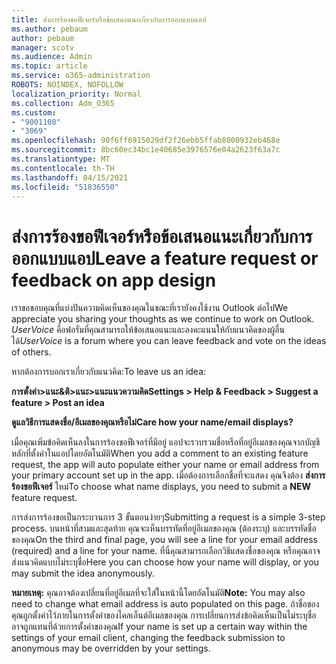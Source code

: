 ```yaml
---
title: ส่งการร้องขอฟีเจอร์หรือข้อเสนอแนะเกี่ยวกับการออกแบบแอป
ms.author: pebaum
author: pebaum
manager: scotv
ms.audience: Admin
ms.topic: article
ms.service: o365-administration
ROBOTS: NOINDEX, NOFOLLOW
localization_priority: Normal
ms.collection: Adm_O365
ms.custom:
- "9001108"
- "3069"
ms.openlocfilehash: 90f6ff6915029df2f26ebb5ffab8000932eb468e
ms.sourcegitcommit: 8bc60ec34bc1e40685e3976576e04a2623f63a7c
ms.translationtype: MT
ms.contentlocale: th-TH
ms.lasthandoff: 04/15/2021
ms.locfileid: "51836550"
---
```

# <a name="leave-a-feature-request-or-feedback-on-app-design"></a><span data-ttu-id="e7ebc-102">ส่งการร้องขอฟีเจอร์หรือข้อเสนอแนะเกี่ยวกับการออกแบบแอป</span><span class="sxs-lookup"><span data-stu-id="e7ebc-102">Leave a feature request or feedback on app design</span></span>

<span data-ttu-id="e7ebc-103">เราขอขอบคุณที่แบ่งปันความคิดเห็นของคุณในขณะที่เรายังคงใช้งาน Outlook ต่อไป</span><span class="sxs-lookup"><span data-stu-id="e7ebc-103">We appreciate you sharing your thoughts as we continue to work on Outlook.</span></span> <span data-ttu-id="e7ebc-104">*UserVoice* คือฟอรั่มที่คุณสามารถให้ข้อเสนอแนะและลงคะแนนให้กับแนวคิดของผู้อื่นได้</span><span class="sxs-lookup"><span data-stu-id="e7ebc-104">*UserVoice* is a forum where you can leave feedback and vote on the ideas of others.</span></span>  

<span data-ttu-id="e7ebc-105">หากต้องการบอกเราเกี่ยวกับแนวคิด:</span><span class="sxs-lookup"><span data-stu-id="e7ebc-105">To leave us an idea:</span></span> 

<span data-ttu-id="e7ebc-106">**การตั้งค่า>แนะ&ติ>แนะ>แนะแนวความคิด**</span><span class="sxs-lookup"><span data-stu-id="e7ebc-106">**Settings > Help & Feedback > Suggest a feature > Post an idea**</span></span> 

<span data-ttu-id="e7ebc-107">**ดูแลวิธีการแสดงชื่อ/อีเมลของคุณหรือไม่**</span><span class="sxs-lookup"><span data-stu-id="e7ebc-107">**Care how your name/email displays?**</span></span>

<span data-ttu-id="e7ebc-108">เมื่อคุณเพิ่มข้อคิดเห็นลงในการร้องขอฟีเจอร์ที่มีอยู่ แอปจะรวบรวมชื่อหรือที่อยู่อีเมลของคุณจากบัญชีหลักที่ตั้งค่าในแอปโดยอัตโนมัติ</span><span class="sxs-lookup"><span data-stu-id="e7ebc-108">When you add a comment to an existing feature request, the app will auto populate either your name or email address from your primary account set up in the app.</span></span> <span data-ttu-id="e7ebc-109">เมื่อต้องการเลือกชื่อที่จะแสดง คุณจึงต้อง **ส่งการร้องขอฟีเจอร์** ใหม่</span><span class="sxs-lookup"><span data-stu-id="e7ebc-109">To choose what name displays, you need to submit a **NEW** feature request.</span></span> 

<span data-ttu-id="e7ebc-110">การส่งการร้องขอเป็นกระบวนการ 3 ขั้นตอนง่ายๆ</span><span class="sxs-lookup"><span data-stu-id="e7ebc-110">Submitting a request is a simple 3-step process.</span></span> <span data-ttu-id="e7ebc-111">บนหน้าที่สามและสุดท้าย คุณจะเห็นบรรทัดที่อยู่อีเมลของคุณ (ต้องระบุ) และบรรทัดชื่อของคุณ</span><span class="sxs-lookup"><span data-stu-id="e7ebc-111">On the third and final page, you will see a line for your email address (required) and a line for your name.</span></span> <span data-ttu-id="e7ebc-112">ที่นี่คุณสามารถเลือกวิธีแสดงชื่อของคุณ หรือคุณอาจส่งแนวคิดแบบไม่ระบุชื่อ</span><span class="sxs-lookup"><span data-stu-id="e7ebc-112">Here you can choose how your name will display, or you may submit the idea anonymously.</span></span> 

<span data-ttu-id="e7ebc-113">**หมายเหตุ:** คุณอาจต้องเปลี่ยนที่อยู่อีเมลที่จะใส่ในหน้านี้โดยอัตโนมัติ</span><span class="sxs-lookup"><span data-stu-id="e7ebc-113">**Note:** You may also need to change what email address is auto populated on this page.</span></span> <span data-ttu-id="e7ebc-114">ถ้าชื่อของคุณถูกตั้งค่าไว้ภายในการตั้งค่าของไคลเอ็นต์อีเมลของคุณ การเปลี่ยนการส่งข้อคิดเห็นเป็นไม่ระบุชื่ออาจถูกแทนที่ด้วยการตั้งค่าของคุณ</span><span class="sxs-lookup"><span data-stu-id="e7ebc-114">If your name is set up a certain way within the settings of your email client, changing the feedback submission to anonymous may be overridden by your settings.</span></span> 
